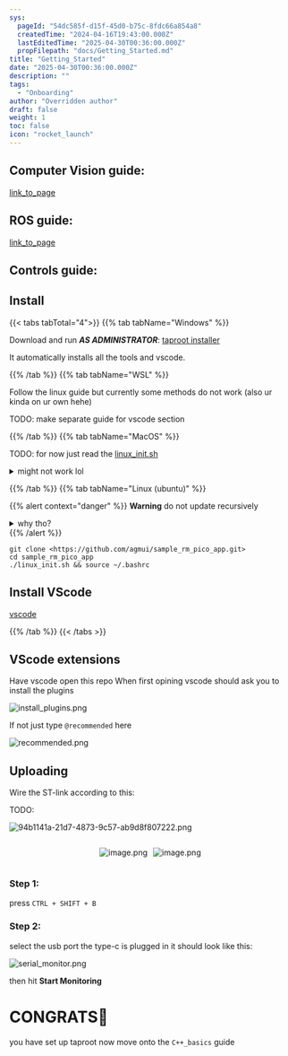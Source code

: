 ```yaml
---
sys:
  pageId: "54dc585f-d15f-45d0-b75c-8fdc66a854a8"
  createdTime: "2024-04-16T19:43:00.000Z"
  lastEditedTime: "2025-04-30T00:36:00.000Z"
  propFilepath: "docs/Getting_Started.md"
title: "Getting_Started"
date: "2025-04-30T00:36:00.000Z"
description: ""
tags:
  - "Onboarding"
author: "Overridden author"
draft: false
weight: 1
toc: false
icon: "rocket_launch"
---
```


## Computer Vision guide:

[link_to_page](86d45bc0-388b-4d26-8848-44f255f73d0e)

## ROS guide:

[link_to_page](3c76c1de-ec8f-46d6-8b0a-294005edc2d5)

## Controls guide:

## Install

{{< tabs tabTotal="4">}}
{{% tab tabName="Windows" %}}

Download and run _**AS ADMINISTRATOR**_: [taproot installer](https://github.com/Thornbots/TeachingFreshies/releases/tag/1.0)

It automatically installs all the tools and vscode.

{{% /tab %}}
{{% tab tabName="WSL" %}}

Follow the linux guide but currently some methods do not work (also ur kinda on ur own hehe)

TODO: make separate guide for vscode section

{{% /tab %}}
{{% tab tabName="MacOS" %}}

TODO: for now just read the [linux_init.sh](https://github.com/agmui/sample_rm_pico_app/blob/main/linux_init.sh)

<details>
<summary>might not work lol</summary>

`brew install libusb pkg-config`

Next install: [vscode](https://code.visualstudio.com/Download)

</details>

{{% /tab %}}
{{% tab tabName="Linux (ubuntu)" %}}

{{% alert context="danger" %}}
**Warning** do not update recursively
<details>
<summary>why tho?</summary>
There are some submodules that may go on for a while (like tinyusb) and I highly
recommend you don't need to get them.
If you want to see what submodules I update just look in `linux_init.sh`
</details>
{{% /alert %}}

```shell
git clone <https://github.com/agmui/sample_rm_pico_app.git>
cd sample_rm_pico_app
./linux_init.sh && source ~/.bashrc
```

## Install VScode

[vscode](https://code.visualstudio.com/Download)

{{% /tab %}}
{{< /tabs >}}

## VScode extensions

Have vscode open this repo
When first opining vscode should ask you to install the plugins

![install_plugins.png](https://prod-files-secure.s3.us-west-2.amazonaws.com/d518164a-d88e-44d1-a4ee-3adb3bd8bce0/89bd30f0-1825-4e77-867b-0a41ce370880/install_plugins.png?X-Amz-Algorithm=AWS4-HMAC-SHA256&X-Amz-Content-Sha256=UNSIGNED-PAYLOAD&X-Amz-Credential=ASIAZI2LB466QD5SZJCR%2F20250707%2Fus-west-2%2Fs3%2Faws4_request&X-Amz-Date=20250707T042407Z&X-Amz-Expires=3600&X-Amz-Security-Token=IQoJb3JpZ2luX2VjEF8aCXVzLXdlc3QtMiJIMEYCIQDJwzHH4i2Px8fgPCgAsHvsrHwNz2TVXjF%2Bsu85bLmNsAIhAISuGAsbb1GL3RnnmgPi6svUzM2DREFDr0CaEXh7HEE1Kv8DCGgQABoMNjM3NDIzMTgzODA1IgwtYoMh%2FGNqchyub6Qq3AMJ4XFsttz%2BC7Q4yd3bX68QajfRGWdWNtXMTNwcso0jYsP3fsgqRzNOnrOfOAI%2BD2QXTQdW%2BHt1q1HBmMWhH10YbY%2FGpXtBKRiVE2aVFC20OarRW0LiVfHJtymte%2FhADwRyd%2Bxk6PxVlM7zWy7NLjiS%2F1KFMKqeLHPCcQ1PMyx0O2CmhN7czxbSfBtV53L%2BH6RmmFWUifuU%2FzhLaF0%2FRIfjN7MdnhdxTOCb6sCxXwoD5q95lU2UV0lcLxz9tw8RRhmz6eWKNivv9qrYIN9p8Zpy%2FL2E2A6qKirP4BfftJmqzJlthqRrwkJoT6o6hu2svGX9roEqqfURJWv6pg5bCcKbE%2FngPk9j495027djTpIvVgO%2F3HBbhW4FBl1v1oc%2FG9eAo2erU5FywITuMIqFwHd67MggFNW%2F9UhrP1YHIHZotRuiv2f8PghxtlRfAOQQUx0EE69tptaiVceY1qfB57%2BjrhhINPBX09WxFrZZ%2B94y%2FpBT5NAgmtNlsTMJSXBf3WN8UQe8kBgHZoCqvZsR2nSwjzfkHRXEcAAvyJm%2FoKm25PODVVVZlpOpL8HG%2Fchal%2BsCwKpRWmaFtfQofVDW%2Fro6hZVRdRX%2FVFdJrvBojN9sg0UqHq%2FKuEiJ1fNvoTDggKzDBjqkAQEt%2FeEmF%2BqqIgJLBpX2qtv9oWcNV1jE7PDxNVDcrBl92zEdDrcHEr5IipN%2Bau3lrgL4CVaXCgPTcUBAOap2YPCUHlb9yK7psqhxH7sYEC%2BRHN5Uu6nxCioGQfXzUaaz8ro6ueWjIZ63WpKke97rx49%2F0z%2B66zn%2F%2FuDKAJrz8sndjksZ7nTlGVCBl%2FQSrpXYJtG0ohtjsgzlHayVil6ZNeQaf1O1&X-Amz-Signature=12c58eba43579be7d35def106ae3fe21749e11b1baff8c105692b69a5aed7b89&X-Amz-SignedHeaders=host&x-amz-checksum-mode=ENABLED&x-id=GetObject)

If not just type `@recommended` here  

![recommended.png](https://prod-files-secure.s3.us-west-2.amazonaws.com/d518164a-d88e-44d1-a4ee-3adb3bd8bce0/61e661e9-5d85-4dfc-be0d-8d2097a5e793/recommended.png?X-Amz-Algorithm=AWS4-HMAC-SHA256&X-Amz-Content-Sha256=UNSIGNED-PAYLOAD&X-Amz-Credential=ASIAZI2LB466QD5SZJCR%2F20250707%2Fus-west-2%2Fs3%2Faws4_request&X-Amz-Date=20250707T042407Z&X-Amz-Expires=3600&X-Amz-Security-Token=IQoJb3JpZ2luX2VjEF8aCXVzLXdlc3QtMiJIMEYCIQDJwzHH4i2Px8fgPCgAsHvsrHwNz2TVXjF%2Bsu85bLmNsAIhAISuGAsbb1GL3RnnmgPi6svUzM2DREFDr0CaEXh7HEE1Kv8DCGgQABoMNjM3NDIzMTgzODA1IgwtYoMh%2FGNqchyub6Qq3AMJ4XFsttz%2BC7Q4yd3bX68QajfRGWdWNtXMTNwcso0jYsP3fsgqRzNOnrOfOAI%2BD2QXTQdW%2BHt1q1HBmMWhH10YbY%2FGpXtBKRiVE2aVFC20OarRW0LiVfHJtymte%2FhADwRyd%2Bxk6PxVlM7zWy7NLjiS%2F1KFMKqeLHPCcQ1PMyx0O2CmhN7czxbSfBtV53L%2BH6RmmFWUifuU%2FzhLaF0%2FRIfjN7MdnhdxTOCb6sCxXwoD5q95lU2UV0lcLxz9tw8RRhmz6eWKNivv9qrYIN9p8Zpy%2FL2E2A6qKirP4BfftJmqzJlthqRrwkJoT6o6hu2svGX9roEqqfURJWv6pg5bCcKbE%2FngPk9j495027djTpIvVgO%2F3HBbhW4FBl1v1oc%2FG9eAo2erU5FywITuMIqFwHd67MggFNW%2F9UhrP1YHIHZotRuiv2f8PghxtlRfAOQQUx0EE69tptaiVceY1qfB57%2BjrhhINPBX09WxFrZZ%2B94y%2FpBT5NAgmtNlsTMJSXBf3WN8UQe8kBgHZoCqvZsR2nSwjzfkHRXEcAAvyJm%2FoKm25PODVVVZlpOpL8HG%2Fchal%2BsCwKpRWmaFtfQofVDW%2Fro6hZVRdRX%2FVFdJrvBojN9sg0UqHq%2FKuEiJ1fNvoTDggKzDBjqkAQEt%2FeEmF%2BqqIgJLBpX2qtv9oWcNV1jE7PDxNVDcrBl92zEdDrcHEr5IipN%2Bau3lrgL4CVaXCgPTcUBAOap2YPCUHlb9yK7psqhxH7sYEC%2BRHN5Uu6nxCioGQfXzUaaz8ro6ueWjIZ63WpKke97rx49%2F0z%2B66zn%2F%2FuDKAJrz8sndjksZ7nTlGVCBl%2FQSrpXYJtG0ohtjsgzlHayVil6ZNeQaf1O1&X-Amz-Signature=df3e5d3ed0e95df6db0be7e8bb31cd26a0ff2f2801171aabecd1d58d99e9e61f&X-Amz-SignedHeaders=host&x-amz-checksum-mode=ENABLED&x-id=GetObject)

## Uploading

Wire the ST-link according to this:

TODO:

![94b1141a-21d7-4873-9c57-ab9d8f807222.png](https://prod-files-secure.s3.us-west-2.amazonaws.com/d518164a-d88e-44d1-a4ee-3adb3bd8bce0/e5fad17d-ab82-4300-9f4c-505ab4b1202c/94b1141a-21d7-4873-9c57-ab9d8f807222.png?X-Amz-Algorithm=AWS4-HMAC-SHA256&X-Amz-Content-Sha256=UNSIGNED-PAYLOAD&X-Amz-Credential=ASIAZI2LB466QD5SZJCR%2F20250707%2Fus-west-2%2Fs3%2Faws4_request&X-Amz-Date=20250707T042407Z&X-Amz-Expires=3600&X-Amz-Security-Token=IQoJb3JpZ2luX2VjEF8aCXVzLXdlc3QtMiJIMEYCIQDJwzHH4i2Px8fgPCgAsHvsrHwNz2TVXjF%2Bsu85bLmNsAIhAISuGAsbb1GL3RnnmgPi6svUzM2DREFDr0CaEXh7HEE1Kv8DCGgQABoMNjM3NDIzMTgzODA1IgwtYoMh%2FGNqchyub6Qq3AMJ4XFsttz%2BC7Q4yd3bX68QajfRGWdWNtXMTNwcso0jYsP3fsgqRzNOnrOfOAI%2BD2QXTQdW%2BHt1q1HBmMWhH10YbY%2FGpXtBKRiVE2aVFC20OarRW0LiVfHJtymte%2FhADwRyd%2Bxk6PxVlM7zWy7NLjiS%2F1KFMKqeLHPCcQ1PMyx0O2CmhN7czxbSfBtV53L%2BH6RmmFWUifuU%2FzhLaF0%2FRIfjN7MdnhdxTOCb6sCxXwoD5q95lU2UV0lcLxz9tw8RRhmz6eWKNivv9qrYIN9p8Zpy%2FL2E2A6qKirP4BfftJmqzJlthqRrwkJoT6o6hu2svGX9roEqqfURJWv6pg5bCcKbE%2FngPk9j495027djTpIvVgO%2F3HBbhW4FBl1v1oc%2FG9eAo2erU5FywITuMIqFwHd67MggFNW%2F9UhrP1YHIHZotRuiv2f8PghxtlRfAOQQUx0EE69tptaiVceY1qfB57%2BjrhhINPBX09WxFrZZ%2B94y%2FpBT5NAgmtNlsTMJSXBf3WN8UQe8kBgHZoCqvZsR2nSwjzfkHRXEcAAvyJm%2FoKm25PODVVVZlpOpL8HG%2Fchal%2BsCwKpRWmaFtfQofVDW%2Fro6hZVRdRX%2FVFdJrvBojN9sg0UqHq%2FKuEiJ1fNvoTDggKzDBjqkAQEt%2FeEmF%2BqqIgJLBpX2qtv9oWcNV1jE7PDxNVDcrBl92zEdDrcHEr5IipN%2Bau3lrgL4CVaXCgPTcUBAOap2YPCUHlb9yK7psqhxH7sYEC%2BRHN5Uu6nxCioGQfXzUaaz8ro6ueWjIZ63WpKke97rx49%2F0z%2B66zn%2F%2FuDKAJrz8sndjksZ7nTlGVCBl%2FQSrpXYJtG0ohtjsgzlHayVil6ZNeQaf1O1&X-Amz-Signature=9e255b6496eef8f2224923ef9194b8bf3a116b4f22c82f844882e2049655283f&X-Amz-SignedHeaders=host&x-amz-checksum-mode=ENABLED&x-id=GetObject)

<div style="display: flex;flex-direction: row; column-gap:10px; max-width: 630px;justify-content: center;">
<div>

![image.png](https://prod-files-secure.s3.us-west-2.amazonaws.com/d518164a-d88e-44d1-a4ee-3adb3bd8bce0/210ecb78-1116-4d7b-b9b7-2292f66fa2c2/image.png?X-Amz-Algorithm=AWS4-HMAC-SHA256&X-Amz-Content-Sha256=UNSIGNED-PAYLOAD&X-Amz-Credential=ASIAZI2LB4667TBD2BLT%2F20250707%2Fus-west-2%2Fs3%2Faws4_request&X-Amz-Date=20250707T042408Z&X-Amz-Expires=3600&X-Amz-Security-Token=IQoJb3JpZ2luX2VjEGAaCXVzLXdlc3QtMiJHMEUCIQDIZAbVL7x7LYj1%2BmY5leXMXZrQGN2Ji12cEkm14nwk0AIgP%2FWAsGYfvAxJ3Rm0O2O4xjRP%2BcT%2FBDgBnr94a4qlAhcq%2FwMIaRAAGgw2Mzc0MjMxODM4MDUiDKCbLdO7sIi4XInkCSrcA0pO4MYnHDsiAp4FZqgMqJtgjIcWUi8mtMrPordKnCxv3P3RgPVgw%2Bh8xCbQXpt96lHOFwbsykV7fAIyycgUhaWLZynyG3acLZNnJyBvYlY%2Bobam3FPncVFbBBuFLGfzb%2FKmRj%2BD8HVHXHl%2BNYnJjWZviO99tTP0dgpwnePphCEc5iHS6qeIfadtsOP0Kuim56XDl4sl2NsezOI2CfsqOOGkw04DgbjwhsRelFFFwZg2oJQBfwbGRxX1u%2FskO2aCmIFt0W2q%2FGgjQuNgdh8GPZs7NFkZp4iEu68hkdWixtQsfoDRVNcQm0MUxNCtrX%2BAJ0NOx2uHPvk4uG5vFIsTvWeq1MOQlnKFa7Vzlu9lBWml9tWdnx6h1zC8xbPaEHWHpG%2F6SdKSdqUl1rq%2BOwj2TYgupwnqmKuHU5I6xSkzk%2FAygmG3WLt7uXcFmRBuAqbbNtK6ogvxuf1hkOBViOyqUFAeXUHrdM3wnrcY4ZyoRMwuPPzxuAo%2BrZ41csJ7x6Q9b%2BSUdsvBB%2FOKPVJfjYbTx4AOQxg5LESRxUeNZlBeizCfMQfbFWA71hit9n6TlRvndp7xRmgk84Rc34cQv9BwYHusb7s0rJQmYumph65UV51zem36nSaoLQJYK6FZMMmSrMMGOqUBMGRY1uUw8YK8uDJNgE%2Fi7BBsMhUWSw2IhHZ1VU1iWhJ05wJqB6ASqRtWWgkMew3t5RNz%2FDkk%2FEKscrHviByO9Mb2mfGRFaG%2FUk8NSsOjJ8xVCxZZ2mQ3gINXyn2B6qOErxTcCAIFnXYVNHvscgaPUjokiTvo7FPr5qH40QFeJSIVZXcQWlN32PM7vBXjnCYLY71W3v%2FeGyK5fNn19m0Aw4npIxTY&X-Amz-Signature=ec86f3d964f6e99a52d9f5d2825b507e4407a53bccf1f884eaf34b7ae24837d7&X-Amz-SignedHeaders=host&x-amz-checksum-mode=ENABLED&x-id=GetObject)

</div>
<div>

![image.png](https://prod-files-secure.s3.us-west-2.amazonaws.com/d518164a-d88e-44d1-a4ee-3adb3bd8bce0/33a0fd0f-8ca6-4a86-8e09-26e95ded1fff/image.png?X-Amz-Algorithm=AWS4-HMAC-SHA256&X-Amz-Content-Sha256=UNSIGNED-PAYLOAD&X-Amz-Credential=ASIAZI2LB466RGYKOFYA%2F20250707%2Fus-west-2%2Fs3%2Faws4_request&X-Amz-Date=20250707T042408Z&X-Amz-Expires=3600&X-Amz-Security-Token=IQoJb3JpZ2luX2VjEGIaCXVzLXdlc3QtMiJIMEYCIQCA3v7vDQ5sz%2BxbQDgvjo73Lc0EsbyuS81oOig%2Bxc3fHgIhAOVrEER6cLPI3jbous6OPKgI8k3tptVGoPb38rBHJz1AKv8DCGsQABoMNjM3NDIzMTgzODA1Igx37K2ievCtk%2BcmIGgq3AMaqbQWcTPTIzhQlR5kLNderoNa%2FPY5YBNA7XFBVNLFlFEQClk6a0xLUPI6uNcH1NcszE%2FCG4ZJzh3eLV2ELs2xIBGYx16AMuRbnhMgU%2F6AdhekDqkGJUzRo0BbizbWC%2FSbZt93NTK6d7aidB7zN3K%2BEpS4VzYHZ%2BkC8sbeTsGOxObUeSDxEIwFGsTg3VO5JGeMjBXUsCsTAbMz%2B2rFsL5Z03LKcqt83nTy7COHCKApySj0qJf%2Bjhn0tQ3ddHQL7OPX4fXr3uwcl4nRLB61pxQmM0J3QONTgW8mwQ%2FE95QeLyXajK9P7i9BeuZPgOwtV6lw44Vjex22yqLa1wJWCn0c1F4SiSNxcWMyzRimCybJS4%2FTU8DhdiUNu%2Fic8Q%2BFonYHpOkxJtDP2x3e2NEwyut9erA3DdTI3WoLVsV0FD1ytbAP6kGdN8jBZLnUHj%2Bawk%2FUkiMPywypW8MldpE10RVea8ZxHRSHY4GYXT5jkqfo9GQKeTtMDQ5wqyYEI23Sr81A%2FUi4JTCxJhYf4Y6wykUs9PyGEKT%2FR6q%2BSTPYnG5NDM639ygp091C3YDcn8gLtWT8A27caXqCsHa4JhP%2F2PhfIF%2BSgv6IKa3MALnMH%2Bnms8l1jUCitF3cMBu76zCx1KzDBjqkAbp2D3Lu4Y7EbWVmytc8XdlngnIGwP%2F%2F1qvGEbX%2Br80dF3fIJiEqNZLS7AFtmNq%2BXR32fE9nsj1s%2BpwQ0bnl%2BK6kDXBUVHsx%2BJSBjmlrhcSBu%2BEneqAgUW%2Bs9kFn3L253XEeitfOEMck5TELEzC3gamMDwJ%2B8pN7lpYgLZp5dqyHhbH4TnAkdXwiPPOyoa3uOEk2dGVpo0EY3p3vPruNSwREzx7z&X-Amz-Signature=193561b11d355b8bac9b3c68216fe99c5ecca2cba991062372337df333220354&X-Amz-SignedHeaders=host&x-amz-checksum-mode=ENABLED&x-id=GetObject)

</div>
</div>

### Step 1:

press `CTRL + SHIFT + B`

### Step 2:

select the usb port the type-c is plugged in it should look like this:

![serial_monitor.png](https://prod-files-secure.s3.us-west-2.amazonaws.com/d518164a-d88e-44d1-a4ee-3adb3bd8bce0/f03f4774-05d4-4393-b6a0-d5efb6d315ab/serial_monitor.png?X-Amz-Algorithm=AWS4-HMAC-SHA256&X-Amz-Content-Sha256=UNSIGNED-PAYLOAD&X-Amz-Credential=ASIAZI2LB466QD5SZJCR%2F20250707%2Fus-west-2%2Fs3%2Faws4_request&X-Amz-Date=20250707T042407Z&X-Amz-Expires=3600&X-Amz-Security-Token=IQoJb3JpZ2luX2VjEF8aCXVzLXdlc3QtMiJIMEYCIQDJwzHH4i2Px8fgPCgAsHvsrHwNz2TVXjF%2Bsu85bLmNsAIhAISuGAsbb1GL3RnnmgPi6svUzM2DREFDr0CaEXh7HEE1Kv8DCGgQABoMNjM3NDIzMTgzODA1IgwtYoMh%2FGNqchyub6Qq3AMJ4XFsttz%2BC7Q4yd3bX68QajfRGWdWNtXMTNwcso0jYsP3fsgqRzNOnrOfOAI%2BD2QXTQdW%2BHt1q1HBmMWhH10YbY%2FGpXtBKRiVE2aVFC20OarRW0LiVfHJtymte%2FhADwRyd%2Bxk6PxVlM7zWy7NLjiS%2F1KFMKqeLHPCcQ1PMyx0O2CmhN7czxbSfBtV53L%2BH6RmmFWUifuU%2FzhLaF0%2FRIfjN7MdnhdxTOCb6sCxXwoD5q95lU2UV0lcLxz9tw8RRhmz6eWKNivv9qrYIN9p8Zpy%2FL2E2A6qKirP4BfftJmqzJlthqRrwkJoT6o6hu2svGX9roEqqfURJWv6pg5bCcKbE%2FngPk9j495027djTpIvVgO%2F3HBbhW4FBl1v1oc%2FG9eAo2erU5FywITuMIqFwHd67MggFNW%2F9UhrP1YHIHZotRuiv2f8PghxtlRfAOQQUx0EE69tptaiVceY1qfB57%2BjrhhINPBX09WxFrZZ%2B94y%2FpBT5NAgmtNlsTMJSXBf3WN8UQe8kBgHZoCqvZsR2nSwjzfkHRXEcAAvyJm%2FoKm25PODVVVZlpOpL8HG%2Fchal%2BsCwKpRWmaFtfQofVDW%2Fro6hZVRdRX%2FVFdJrvBojN9sg0UqHq%2FKuEiJ1fNvoTDggKzDBjqkAQEt%2FeEmF%2BqqIgJLBpX2qtv9oWcNV1jE7PDxNVDcrBl92zEdDrcHEr5IipN%2Bau3lrgL4CVaXCgPTcUBAOap2YPCUHlb9yK7psqhxH7sYEC%2BRHN5Uu6nxCioGQfXzUaaz8ro6ueWjIZ63WpKke97rx49%2F0z%2B66zn%2F%2FuDKAJrz8sndjksZ7nTlGVCBl%2FQSrpXYJtG0ohtjsgzlHayVil6ZNeQaf1O1&X-Amz-Signature=7c7094e44313bf393669ece9081be6060ad5c62c21e72fb3f7f55570f6c7fa99&X-Amz-SignedHeaders=host&x-amz-checksum-mode=ENABLED&x-id=GetObject)

then hit **Start Monitoring**

# CONGRATS🎉

you have set up taproot now move onto the `C++_basics` guide
